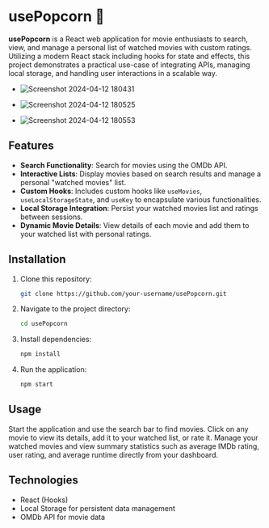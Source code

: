 # usePopcorn 🍿

**usePopcorn** is a React web application for movie enthusiasts to search, view, and manage a personal list of watched movies with custom ratings. Utilizing a modern React stack including hooks for state and effects, this project demonstrates a practical use-case of integrating APIs, managing local storage, and handling user interactions in a scalable way.

- ![Screenshot 2024-04-12 180431](https://github.com/MariemMagdi/usePopcorn/assets/104202307/dcab8954-a1a3-45b5-84d9-ad9d90b80e9a)

- ![Screenshot 2024-04-12 180525](https://github.com/MariemMagdi/usePopcorn/assets/104202307/ee8a74f3-7416-4772-b857-d6722b16f334)

- ![Screenshot 2024-04-12 180553](https://github.com/MariemMagdi/usePopcorn/assets/104202307/592c089c-eb70-469a-bd0a-a54dacc4accb)


## Features

- **Search Functionality**: Search for movies using the OMDb API.
- **Interactive Lists**: Display movies based on search results and manage a personal "watched movies" list.
- **Custom Hooks**: Includes custom hooks like `useMovies`, `useLocalStorageState`, and `useKey` to encapsulate various functionalities.
- **Local Storage Integration**: Persist your watched movies list and ratings between sessions.
- **Dynamic Movie Details**: View details of each movie and add them to your watched list with personal ratings.

## Installation

1. Clone this repository:
   ```bash
   git clone https://github.com/your-username/usePopcorn.git
   ```
2. Navigate to the project directory:
   ```bash
   cd usePopcorn
   ```
3. Install dependencies:
   ```bash
   npm install
   ```
4. Run the application:
   ```bash
   npm start
   ```

## Usage

Start the application and use the search bar to find movies. Click on any movie to view its details, add it to your watched list, or rate it. Manage your watched movies and view summary statistics such as average IMDb rating, user rating, and average runtime directly from your dashboard.

## Technologies

- React (Hooks)
- Local Storage for persistent data management
- OMDb API for movie data

